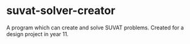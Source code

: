 # suvat-solver-creator
A program which can create and solve SUVAT problems.
Created for a design project in year 11.
